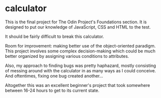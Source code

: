 # calculator

This is the final project for The Odin Project's Foundations section.  It is designed to put our knowledge of JavaScript, CSS and HTML to the test. 

It should be fairly difficult to break this calculator.

Room for improvement: making better use of the object-oriented paradigm.  This project involves some complex decision-making which could be much better organized by assigning various conditions to attributes.

Also, my approach to finding bugs was pretty haphazard, mostly consisting of messing around with the calculator in as many ways as I could conceive.  And oftentimes, fixing one bug created another... 

Altogether this was an excellent beginner's project that took somewhere between 16-24 hours to get to its current state.  
